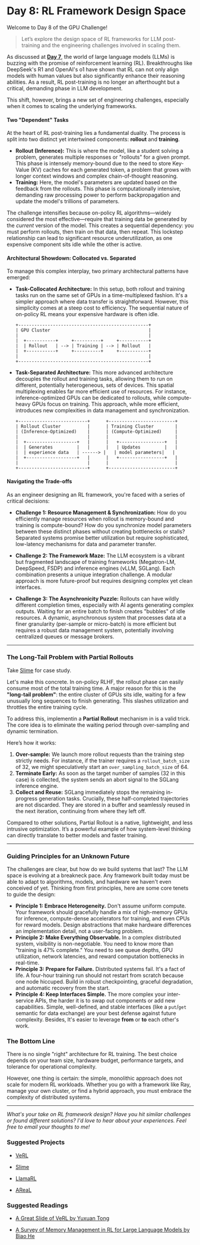 # Day 8: RL Framework Design Space

Welcome to Day 8 of the GPU Challenge!

> Let’s explore the design space of RL frameworks for LLM post-training and the engineering challenges involved in scaling them.

As discussed at [**Day 7**](./day-7.md), the world of large language models (LLMs) is buzzing with the promise of reinforcement learning (RL). Breakthroughs like DeepSeek's R1 and OpenAI's o1 have shown that RL can not only align models with human values but also significantly enhance their reasoning abilities. As a result, RL post-training is no longer an afterthought but a critical, demanding phase in LLM development.

This shift, however, brings a new set of engineering challenges, especially when it comes to scaling the underlying frameworks.

#### Two "Dependent" Tasks

At the heart of RL post-training lies a fundamental duality. The process is split into two distinct yet intertwined components: **rollout** and **training**.

*   **Rollout (Inference):** This is where the model, like a student solving a problem, generates multiple responses or "rollouts" for a given prompt. This phase is intensely memory-bound due to the need to store Key-Value (KV) caches for each generated token, a problem that grows with longer context windows and complex chain-of-thought reasoning.
*   **Training:** Here, the model's parameters are updated based on the feedback from the rollouts. This phase is computationally intensive, demanding raw processing power to perform backpropagation and update the model's trillions of parameters.

The challenge intensifies because on-policy RL algorithms—widely considered the most effective—require that training data be generated by the *current* version of the model. This creates a sequential dependency: you must perform rollouts, then train on that data, then repeat. This lockstep relationship can lead to significant resource underutilization, as one expensive component sits idle while the other is active.

#### Architectural Showdown: Collocated vs. Separated

To manage this complex interplay, two primary architectural patterns have emerged:

*   **Task-Collocated Architecture:** In this setup, both rollout and training tasks run on the same set of GPUs in a time-multiplexed fashion. It's a simpler approach where data transfer is straightforward. However, this simplicity comes at a steep cost to efficiency. The sequential nature of on-policy RL means your expensive hardware is often idle.

    ```
    +-------------------------------------------------+
    | GPU Cluster                                     |
    |                                                 |
    |  +-----------+     +----------+     +-----------+
    |  | Rollout   | --> | Training | --> | Rollout   |
    |  +-----------+     +----------+     +-----------+
    |                                                 |
    +-------------------------------------------------+
    ```

*   **Task-Separated Architecture:** This more advanced architecture decouples the rollout and training tasks, allowing them to run on different, potentially heterogeneous, sets of devices. This spatial multiplexing enables far more efficient use of resources. For instance, inference-optimized GPUs can be dedicated to rollouts, while compute-heavy GPUs focus on training. This approach, while more efficient, introduces new complexities in data management and synchronization.

    ```
    +--------------------------+      +-------------------------+
    | Rollout Cluster          |      | Training Cluster        |
    | (Inference-Optimized)    |      | (Compute-Optimized)     |
    |                          |      |                         |
    |  +-------------------+   |      |   +-----------------+   |
    |  | Generates         |   |      |   | Updates         |   |
    |  | experience data   | ------> |   | model parameters|   |
    |  +-------------------+   |      |   +-----------------+   |
    |                          |      |                         |
    +--------------------------+      +-------------------------+
    ```

#### Navigating the Trade-offs

As an engineer designing an RL framework, you're faced with a series of critical decisions:

*   **Challenge 1: Resource Management & Synchronization:** How do you efficiently manage resources when rollout is memory-bound and training is compute-bound? How do you synchronize model parameters between these distinct phases without creating bottlenecks or stalls? Separated systems promise better utilization but require sophisticated, low-latency mechanisms for data and parameter transfer.

*   **Challenge 2: The Framework Maze:** The LLM ecosystem is a vibrant but fragmented landscape of training frameworks (Megatron-LM, DeepSpeed, FSDP) and inference engines (vLLM, SGLang). Each combination presents a unique integration challenge. A modular approach is more future-proof but requires designing complex yet clean interfaces.

*   **Challenge 3: The Asynchronicity Puzzle:** Rollouts can have wildly different completion times, especially with AI agents generating complex outputs. Waiting for an entire batch to finish creates "bubbles" of idle resources. A dynamic, asynchronous system that processes data at a finer granularity (per-sample or micro-batch) is more efficient but requires a robust data management system, potentially involving centralized queues or message brokers.

---

### The Long-Tail Problem with Partial Rollouts

Take [Slime](https://github.com/THUDM/slime/) for case study.

Let's make this concrete. In on-policy RLHF, the rollout phase can easily consume most of the total training time. A major reason for this is the **"long-tail problem"**: the entire cluster of GPUs sits idle, waiting for a few unusually long sequences to finish generating. This slashes utilization and throttles the entire training cycle.

To address this, implementin a **Partial Rollout** mechanism in is a valid trick. The core idea is to eliminate the waiting period through over-sampling and dynamic termination.

Here’s how it works:

1.  **Over-sample:** We launch more rollout requests than the training step strictly needs. For instance, if the trainer requires a `rollout_batch_size` of 32, we might speculatively start an `over_sampling_batch_size` of 64.
2.  **Terminate Early:** As soon as the target number of samples (32 in this case) is collected, the system sends an abort signal to the SGLang inference engine.
3.  **Collect and Reuse:** SGLang immediately stops the remaining in-progress generation tasks. Crucially, these half-completed trajectories are not discarded. They are stored in a buffer and seamlessly reused in the next iteration, continuing from where they left off.

Compared to other solutions, Partial Rollout is a native, lightweight, and less intrusive optimization. It’s a powerful example of how system-level thinking can directly translate to better models and faster training.

---

### Guiding Principles for an Unknown Future

The challenges are clear, but how do we build systems that last? The LLM space is evolving at a breakneck pace. Any framework built today must be able to adapt to algorithms, models, and hardware we haven't even conceived of yet. Thinking from first principles, here are some core tenets to guide the design:

*   **Principle 1: Embrace Heterogeneity.** Don't assume uniform compute. Your framework should gracefully handle a mix of high-memory GPUs for inference, compute-dense accelerators for training, and even CPUs for reward models. Design abstractions that make hardware differences an implementation detail, not a user-facing problem.
*   **Principle 2: Make Everything Observable.** In a complex distributed system, visibility is non-negotiable. You need to know more than "training is 47% complete." You need to see queue depths, GPU utilization, network latencies, and reward computation bottlenecks in real-time.
*   **Principle 3: Prepare for Failure.** Distributed systems fail. It's a fact of life. A four-hour training run should not restart from scratch because one node hiccuped. Build in robust checkpointing, graceful degradation, and automatic recovery from the start.
*   **Principle 4: Keep Interfaces Simple.** The more complex your inter-service APIs, the harder it is to swap out components or add new capabilities. Simple, well-defined, and stable interfaces (like a `put`/`get` semantic for data exchange) are your best defense against future complexity. Besides, It's easier to leverage **from** or **to** each other's work.

### The Bottom Line

There is no single "right" architecture for RL training. The best choice depends on your team size, hardware budget, performance targets, and tolerance for operational complexity.

However, one thing is certain: the simple, monolithic approach does not scale for modern RL workloads. Whether you go with a framework like Ray, manage your own cluster, or find a hybrid approach, you must embrace the complexity of distributed systems.

***

*What's your take on RL framework design? Have you hit similar challenges or found different solutions? I'd love to hear about your experiences. Feel free to email your thoughts to me!*


### Suggested Projects

* [VeRL](https://github.com/volcengine/verl)

* [Slime](https://github.com/THUDM/slime)

* [LlamaRL](https://arxiv.org/pdf/2505.24034)

* [AReaL](https://github.com/inclusionAI/AReaL)


### Suggested Readings

* [A Great Slide of VeRL by Yuxuan Tong](https://tongyx361.github.io/blogs/posts/verl-intro/)

* [A Survey of Memory Management in RL for Large Language Models by Biao He](https://hebiao064.github.io/rl-memory-management)
